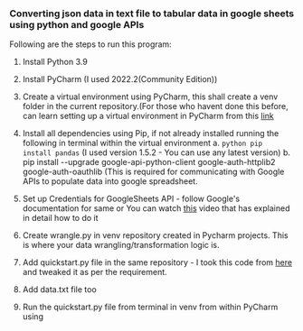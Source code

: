 
### Converting json data in text file to tabular data in google sheets using python and google APIs

Following are the steps to run this program:

1. Install Python 3.9
2. Install PyCharm (I used 2022.2(Community Edition))

3. Create a virtual environment using PyCharm, this shall create a venv folder in the current repository.(For those who havent done this before, can learn setting up a virtual environment in PyCharm from this [link](https://www.youtube.com/watch?v=2P30W3TN4nI&t=16s)

4. Install all dependencies using Pip, if not already installed running the following in terminal within the virtual environment
   a. ```python
   pip install pandas```
   (I used version 1.5.2 - You can use any latest version)
   b. pip install --upgrade google-api-python-client google-auth-httplib2 google-auth-oauthlib  (This is required for communicating with Google APIs to populate data into google spreadsheet.

6. Set up Credentials for GoogleSheets API - follow Google's documentation for same or You can watch [this](https://www.youtube.com/watch?v=4ssigWmExak&t=607s) video that has explained in detail how to do it

7. Create wrangle.py in venv repository created in Pycharm projects. This is where your data wrangling/transformation logic is.
8. Add quickstart.py file in the same repository - I took this code from [here](https://developers.google.com/sheets/api/quickstart/python) and tweaked it as per the requirement.
9. Add data.txt file too
10. Run the quickstart.py file from terminal in venv from within PyCharm using 

